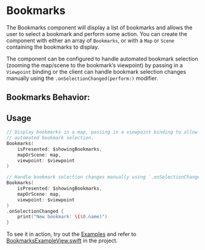 # Bookmarks

The Bookmarks component will display a list of bookmarks and allows the user to select a bookmark and perform some action. You can create the component with either an array of `Bookmarks`, or with a `Map` or `Scene` containing the bookmarks to display.

The component can be configured to handle automated bookmark selection (zooming the map/scene to the bookmark’s viewpoint) by passing in a `Viewpoint` binding or the client can handle bookmark selection changes manually using the `.onSelectionChanged(perform:)` modifier.

## Bookmarks Behavior:

## Usage

```swift
// Display bookmarks in a map, passing in a viewpoint binding to allow
// automated bookmark selection.
Bookmarks(
    isPresented: $showingBookmarks,
    mapOrScene: map,
    viewpoint: $viewpoint
)
```

```swift
// Handle bookmark selection changes manually using `.onSelectionChanged(perform:)`.
Bookmarks(
    isPresented: $showingBookmarks,
    mapOrScene: map,
    viewpoint: $viewpoint
)
.onSelectionChanged {
    print("New bookmark: \($0.name)")
}

```



To see it in action, try out the [Examples](../../Examples) and refer to [BookmarksExampleView.swift](../../Examples/Examples/BookmarksExampleView.swift) in the project.
